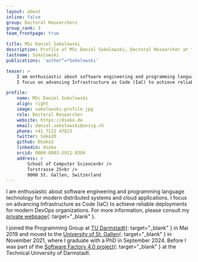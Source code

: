 ```yaml
---
layout: about
inline: false
group: Doctoral Researchers
group_rank: 3
team_frontpage: true

title: MSc Daniel Sokolowski
description: Profile of MSc Daniel Sokolowski, Doctoral Researcher at the Programming Group.
lastname: Sokolowski
publications: 'author^=*Sokolowski'

teaser: >
    I am enthusiastic about software engineering and programming language technology for modern distributed systems and cloud applications.
    I focus on advancing Infrastructure as Code (IaC) to achieve reliable deployments for modern DevOps organizations. 

profile:
    name: MSc Daniel Sokolowski
    align: right
    image: sokolowski-profile.jpg
    role: Doctoral Researcher
    website: https://dsoko.de
    email: daniel.sokolowski@unisg.ch
    phone: +41 7122 47823
    twitter: Soko2D
    github: DSoko2
    linkedin: dsoko
    orcid: 0000-0003-2911-8304
    address: >
        School of Computer Science<br />
        Torstrasse 25<br />
        9000 St. Gallen, Switzerland
---
```


I am enthusiastic about software engineering and programming language technology for modern distributed systems and cloud applications.
I focus on advancing Infrastructure as Code (IaC) to achieve reliable deployments for modern DevOps organizations. 
For more information, please consult my [private webpage](https://dsoko.de){: target="_blank" }.

I joined the Programming Group at [TU Darmstadt](https://www.tu-darmstadt.de/){: target="_blank" }
in Mai 2019 and
moved to the [University of St. Gallen](https://www.unisg.ch/){: target="_blank" } in November 2021,
where I graduate with a PhD in September 2024.
Before I was part of the [Software Factory 4.0 project](https://www.software-factory-4-0.de/){: target="_blank" } at the Technical University of Darmstadt.
